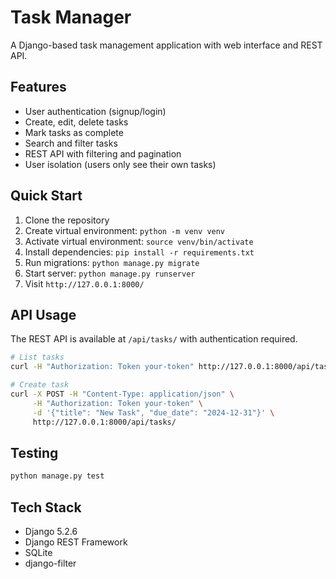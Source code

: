 # Task Manager

A Django-based task management application with web interface and REST API.

## Features

- User authentication (signup/login)
- Create, edit, delete tasks
- Mark tasks as complete
- Search and filter tasks
- REST API with filtering and pagination
- User isolation (users only see their own tasks)

## Quick Start

1. Clone the repository
2. Create virtual environment: `python -m venv venv`
3. Activate virtual environment: `source venv/bin/activate`
4. Install dependencies: `pip install -r requirements.txt`
5. Run migrations: `python manage.py migrate`
6. Start server: `python manage.py runserver`
7. Visit `http://127.0.0.1:8000/`

## API Usage

The REST API is available at `/api/tasks/` with authentication required.

```bash
# List tasks
curl -H "Authorization: Token your-token" http://127.0.0.1:8000/api/tasks/

# Create task
curl -X POST -H "Content-Type: application/json" \
     -H "Authorization: Token your-token" \
     -d '{"title": "New Task", "due_date": "2024-12-31"}' \
     http://127.0.0.1:8000/api/tasks/
```

## Testing

```bash
python manage.py test
```

## Tech Stack

- Django 5.2.6
- Django REST Framework
- SQLite
- django-filter